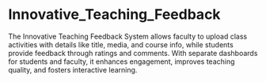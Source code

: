 # Innovative_Teaching_Feedback
The Innovative Teaching Feedback System allows faculty to upload class activities with details like title, media, and course info, while students provide feedback through ratings and comments. With separate dashboards for students and faculty, it enhances engagement, improves teaching quality, and fosters interactive learning. 
